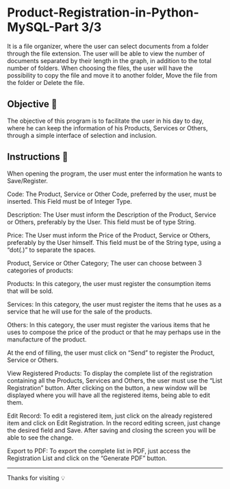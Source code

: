 <h1> Product-Registration-in-Python-MySQL-Part 3/3</h1>

It is a file organizer, where the user can select documents from a folder through the file extension.
The user will be able to view the number of documents separated by their length in the graph, in addition to the total number of folders.
When choosing the files, the user will have the possibility to copy the file and move it to another folder, Move the file from the folder or Delete the file.


<h2>Objective 🎯</h2>
The objective of this program is to facilitate the user in his day to day, where he can keep the information of his Products, Services or Others, through a simple interface of selection and inclusion.




<h2>Instructions 📖</h2>

When opening the program, the user must enter the information he wants to Save/Register.

Code:
The Product, Service or Other Code, preferred by the user, must be inserted. This Field must be of Integer Type.

Description:
The User must inform the Description of the Product, Service or Others, preferably by the User. This field must be of type String.

Price:
The User must inform the Price of the Product, Service or Others, preferably by the User himself. This field must be of the String type, using a “dot(.)” to separate the spaces.

Product, Service or Other Category;
The user can choose between 3 categories of products:

Products:
In this category, the user must register the consumption items that will be sold.

Services:
In this category, the user must register the items that he uses as a service that he will use for the sale of the products.

Others:
In this category, the user must register the various items that he uses to compose the price of the product or that he may perhaps use in the manufacture of the product.


At the end of filling, the user must click on “Send” to register the Product, Service or Others.


View Registered Products:
To display the complete list of the registration containing all the Products, Services and Others, the user must use the “List Registration” button. After clicking on the button, a new window will be displayed where you will have all the registered items, being able to edit them.

Edit Record:
To edit a registered item, just click on the already registered item and click on Edit Registration. In the record editing screen, just change the desired field and Save.
After saving and closing the screen you will be able to see the change.

Export to PDF:
To export the complete list in PDF, just access the Registration List and click on the “Generate PDF” button.


***
Thanks for visiting 💡


